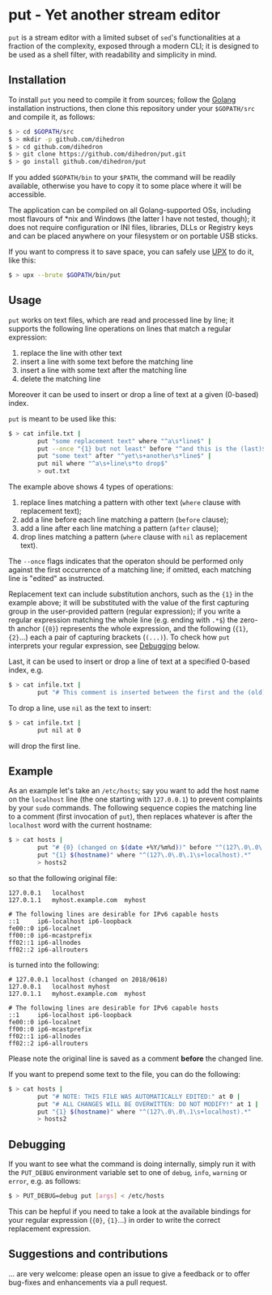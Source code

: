 # put - Yet another stream editor

`put` is a stream editor with a limited subset of `sed`'s functionalities at a fraction of the complexity, exposed through a modern CLI; it is designed to be used as a shell filter, with readability and simplicity in mind.

## Installation

To install `put` you need to compile it from sources; follow the [Golang](https.//www.golang.org) installation instructions, then clone this repository under your `$GOPATH/src` and compile it, as follows:

```bash
$ > cd $GOPATH/src
$ > mkdir -p github.com/dihedron
$ > cd github.com/dihedron
$ > git clone https://github.com/dihedron/put.git
$ > go install github.com/dihedron/put
```

If you added `$GOPATH/bin` to your `$PATH`, the command will be readily available, otherwise you have to copy it to some place where it will be accessible.

The application can be compiled on all Golang-supported OSs, including most flavours of *nix and Windows (the latter I have not tested, though); it does not require configuration or INI files, libraries, DLLs or Registry keys and can be placed anywhere on your filesystem or on portable USB sticks.

If you want to compress it to save space, you can safely use [UPX](https://upx.github.io/) to do it, like this:

```bash
$ > upx --brute $GOPATH/bin/put
```

## Usage

`put` works on text files, which are read and processed line by line; it supports the following line operations on lines that match a regular expression:

1. replace the line with other text
2. insert a line with some text before the matching line 
3. insert a line with some text after the matching line
4. delete the matching line 
   
Moreover it can be used to insert or drop a line of text at a given (0-based) index. 

`put` is meant to be used like this:

```bash
$ > cat infile.txt | 
        put "some replacement text" where "^a\s*line$" | 
        put --once "{1} but not least" before "^and this is the (last)$" |
        put "some text" after "^yet\s+another\s*line$" |
        put nil where "^a\s+line\s*to drop$"  
        > out.txt 
```

The example above shows 4 types of operations:

1. replace lines matching a pattern with other text (`where` clause with replacement text);
2. add a line before each line matching a pattern (`before` clause);
3. add a line after each line matching a pattern (`after` clause);
4. drop lines matching a pattern (`where` clause with `nil` as replacement text).

The `--once` flags indicates that the operaton should be performed only against the first occurrence of a matching line; if omitted, each matching line is "edited" as instructed.

Replacement text can include substitution anchors, such as the `{1}` in the example above; it will be substituted with the value of the first capturing group in the user-provided pattern (regular expression); if you write a regular expression matching the whole line (e.g. ending with `.*$`) the zero-th anchor (`{0}`) represents the whole expression, and the following (`{1}`, `{2}`...) each a pair of capturing brackets (`(...)`). To check how `put` interprets your regular expression, see [Debugging](#debugging) below.

Last, it can be used to insert or drop a line of text at a specified 0-based index, e.g.

```bash
$ > cat infile.txt | 
        put "# This comment is inserted between the first and the (old) second line" at 1
```

To drop a line, use `nil` as the text to insert:

```bash
$ > cat infile.txt | 
        put nil at 0
```

will drop the first line.

## Example

As an example let's take an `/etc/hosts`; say you want to add the host name on the `localhost` line (the one starting with `127.0.0.1`) to prevent complaints by your `sudo` commands. The following sequence copies the matching line to a comment (first invocation of `put`), then replaces whatever is after the `localhost` word with the current hostname:

```bash
$ > cat hosts | 
        put "# {0} (changed on $(date +%Y/%m%d))" before "^(127\.0\.0\.1\s+localhost).*" | 
        put "{1} $(hostname)" where "^(127\.0\.0\.1\s+localhost).*" 
        > hosts2
```

so that the following original file:

```
127.0.0.1	localhost
127.0.1.1	myhost.example.com	myhost

# The following lines are desirable for IPv6 capable hosts
::1     ip6-localhost ip6-loopback
fe00::0 ip6-localnet
ff00::0 ip6-mcastprefix
ff02::1 ip6-allnodes
ff02::2 ip6-allrouters
``` 

is turned into the following:

```
# 127.0.0.1	localhost (changed on 2018/0618)
127.0.0.1	localhost myhost
127.0.1.1	myhost.example.com	myhost

# The following lines are desirable for IPv6 capable hosts
::1     ip6-localhost ip6-loopback
fe00::0 ip6-localnet
ff00::0 ip6-mcastprefix
ff02::1 ip6-allnodes
ff02::2 ip6-allrouters
```

Please note the original line is saved as a comment __before__ the changed line.

If you want to prepend some text to the file, you can do the following: 

```bash
$ > cat hosts |
        put "# NOTE: THIS FILE WAS AUTOMATICALLY EDITED:" at 0 |
        put "# ALL CHANGES WILL BE OVERWITTEN: DO NOT MODIFY!" at 1 |
        put "{1} $(hostname)" where "^(127\.0\.0\.1\s+localhost).*" 
        > hosts2
```

## Debugging

If you want to see what the command is doing internally, simply run it with the `PUT_DEBUG` environment variable set to one of `debug`, `info`, `warning` or `error`, e.g. as follows:

```bash
$ > PUT_DEBUG=debug put [args] < /etc/hosts
```

This can be hepful if you need to take a look at the available bindings for your regular expression (`{0}`, `{1}`...) in order to write the correct replacement expression. 

## Suggestions and contributions

... are very welcome: please open an issue to give a feedback or to offer bug-fixes and enhancements via a pull request.
